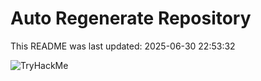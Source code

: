 # Auto Regenerate Repository

This README was last updated: 2025-06-30 22:53:32

 ![TryHackMe](https://tryhackme.com/badge/533634)